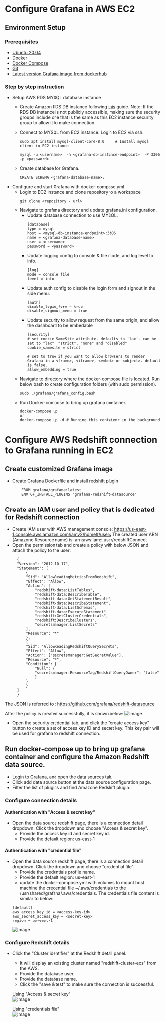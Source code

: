 # Configure Grafana in AWS EC2
## Environment Setup
### Prerequisites
- [Ubuntu 20.04](https://releases.ubuntu.com/20.04/)
- [Docker](https://docs.docker.com/engine/install/)
- [Docker Compose](https://docs.docker.com/compose/install/)
- [Git](https://git-scm.com/book/en/v2/Getting-Started-Installing-Git)
- [Latest version Grafana image from dockerhub](https://hub.docker.com/r/grafana/grafana/tags)

### Step by step instruction
- Setup AWS RDS MYSQL database instance
    - Create Amazon RDS DB instance following [this](https://docs.aws.amazon.com/AmazonRDS/latest/UserGuide/USER_CreateDBInstance.html) guide. Note: If the RDS DB instance is not publicly accessible, making sure the security groups include one that is the same as this EC2 instance security group to allow it to make connection.

    - Connect to MYSQL from EC2 instance. Login to EC2 via ssh.
        ```    
        sudo apt install mysql-client-core-8.0     # Install mysql client in EC2 instance
        
        mysql -u <username>  -h <grafana-db-instance-endpoint>  -P 3306 -p <password>
        ```
    - Create database for Grafana. 
        ```
        CREATE SCHEMA <grafana-database-name>;
        ```
- Configure and start Grafana with docker-compose.yml
    - Login to EC2 instance and clone repository to a workspace
        ```
        git clone <repository - url>
        ```
    - Navigate to grafana directory and update grafana.ini configuration.
        - Update database connection to use MYSQL.
            ```
            [database]
            type = mysql
            host = <mysql-db-instance-endpoint>:3306
            name = <grafana-database-name>
            user = <username>
            password = <password>
            ```
        - Update logging config to console & file mode, and log level to info.
            ```
            [log]
            mode = console file
            level = info
            ```
        - Update auth config to disable the login form and signout in the side menu.
            ```
            [auth]
            disable_login_form = true
            disable_signout_menu = true
            ```
        - Update security to allow request from the same origin, and allow the dashboard to be embedable
            ```
            [security]
            # set cookie SameSite attribute. defaults to `lax`. can be set to "lax", "strict", "none" and "disabled"
            cookie_samesite = strict

            # set to true if you want to allow browsers to render Grafana in a <frame>, <iframe>, <embed> or <object>. default is false.
            allow_embedding = true
            ```
    - Navigate to directory where the docker-compose file is located. Run below bash to create configuration folders (with sudo permission).
        ```
        sudo ./grafana/grafana_config.bash
        ```
    - Run Docker-compose to bring up grafana container.
        ```
        docker-compose up
        or
        docker-compose up -d # Running this contaienr in the background
        ```

# Configure AWS Redshift connection to Grafana running in EC2
## Create customized Grafana image
- Create Grafana Dockerfile and install redshift plugin
    ```
        FROM grafana/grafana:latest
        ENV GF_INSTALL_PLUGINS "grafana-redshift-datasource"
    ```
## Create an IAM user and policy that is dedicated for Redshift connection
- Create IAM user with AWS management console: https://us-east-1.console.aws.amazon.com/iamv2/home#/users
  The created user ARN (Amazone Resource name) is: arn:aws:iam::<ID>:user/redshiftConnect
- Open the permission tab and create a policy with below JSON and attach the policy to the user:
  ```
    {
    "Version": "2012-10-17",
    "Statement": [
        {
        "Sid": "AllowReadingMetricsFromRedshift",
        "Effect": "Allow",
        "Action": [
            "redshift-data:ListTables",
            "redshift-data:DescribeTable",
            "redshift-data:GetStatementResult",
            "redshift-data:DescribeStatement",
            "redshift-data:ListSchemas",
            "redshift-data:ExecuteStatement",
            "redshift:GetClusterCredentials",
            "redshift:DescribeClusters",
            "secretsmanager:ListSecrets"
        ],
        "Resource": "*"
        },
        {
        "Sid": "AllowReadingRedshiftQuerySecrets",
        "Effect": "Allow",
        "Action": ["secretsmanager:GetSecretValue"],
        "Resource": "*",
        "Condition": {
            "Null": {
            "secretsmanager:ResourceTag/RedshiftQueryOwner": "false"
            }
        }
        }
    ]
    }
  ```
 The JSON is referred to : https://github.com/grafana/redshift-datasource
 
 After the policy is created successfully, it is shown below:
    ![image](https://user-images.githubusercontent.com/62157949/181350481-c20ace25-da8c-4736-9f91-51f32c1b8161.png)

  

- Open the security credential tab, and click the "create access key" button to create a set of access key ID and secret key. This key pair will be used for grafana to redshift connection.

## Run docker-compose up to bring up grafana container and configure the Amazon Redshift data source.
- Login to Grafana, and open the data sources tab.
- Click add data source button at the data source configuration page. 
- Filter the list of plugins and find Amazone Redshift plugin.

### Configure connection details
#### Authentication with "Access & secret key"
- Open the data source redshift page, there is a connection detail dropdown. Click the dropdown and choose "Access & secret key".
    - Provide the access key id and secret key id. 
    - Provide the default region: us-east-1
#### Authentication with "credential file"
- Open the data source redshift page, there is a connection detail dropdown. Click the dropdown and choose "credential file".
    - Provide the credentials profile name. 
    - Provide the default region: us-east-1
    - update the docker-compose.yml with volumes to mount host machine the credential file ~/.aws/credentials to the /usr/shared/grafana/.aws/credentials. The credentials file content is similar to below:
    ```
    [default]
    aws_access_key_id = <access-key-id>
    aws_secret_access_key = <secret-key>
    region = us-east-1
    ``` 
    ![image](https://user-images.githubusercontent.com/62157949/181596501-c607631e-5cf7-4584-99d2-b1d56f2b833a.png)


### Configure Redshift details 
- Click the "Cluster identifier" at the Redshift detail panel.
    - It will display an existing cluster named "redshift-cluster-ecs" from the AWS.
    - Provide the database user.
    - Provide the database name. 
    - Click the "save & test" to make sure the connection is successful.
    
    Using "Access & secret key"<br>
    ![image](https://user-images.githubusercontent.com/62157949/181349704-c9c471ef-143b-4183-8283-e2d756ab80f5.png)
   
    Using "credentials file"<br>
    ![image](https://user-images.githubusercontent.com/62157949/181591323-bac5be52-7428-41c0-a88b-6bb87a80e371.png)



